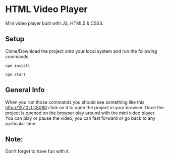# HTML Video Player
Mini video player built with JS, HTML5 & CSS3.

## Setup
Clone/Download the project onto your local system and run the following commands:
```
npm install
```
```
npm start
```

## General Info
When you run those commands you should see something like this http://127.0.0.1:8080 click on it to open the project in your browser.
Once the project is opened on the browser play around with the mini video player.
You can play or pause the video, you can fast forward or go back to any particular time.

## Note:
Don't forget to have fun with it.

